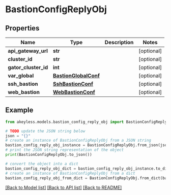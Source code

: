 # BastionConfigReplyObj


## Properties

Name | Type | Description | Notes
------------ | ------------- | ------------- | -------------
**api_gateway_url** | **str** |  | [optional] 
**cluster_id** | **str** |  | [optional] 
**gator_cluster_id** | **int** |  | [optional] 
**var_global** | [**BastionGlobalConf**](BastionGlobalConf.md) |  | [optional] 
**ssh_bastion** | [**SshBastionConf**](SshBastionConf.md) |  | [optional] 
**web_bastion** | [**WebBastionConf**](WebBastionConf.md) |  | [optional] 

## Example

```python
from akeyless.models.bastion_config_reply_obj import BastionConfigReplyObj

# TODO update the JSON string below
json = "{}"
# create an instance of BastionConfigReplyObj from a JSON string
bastion_config_reply_obj_instance = BastionConfigReplyObj.from_json(json)
# print the JSON string representation of the object
print(BastionConfigReplyObj.to_json())

# convert the object into a dict
bastion_config_reply_obj_dict = bastion_config_reply_obj_instance.to_dict()
# create an instance of BastionConfigReplyObj from a dict
bastion_config_reply_obj_from_dict = BastionConfigReplyObj.from_dict(bastion_config_reply_obj_dict)
```
[[Back to Model list]](../README.md#documentation-for-models) [[Back to API list]](../README.md#documentation-for-api-endpoints) [[Back to README]](../README.md)



